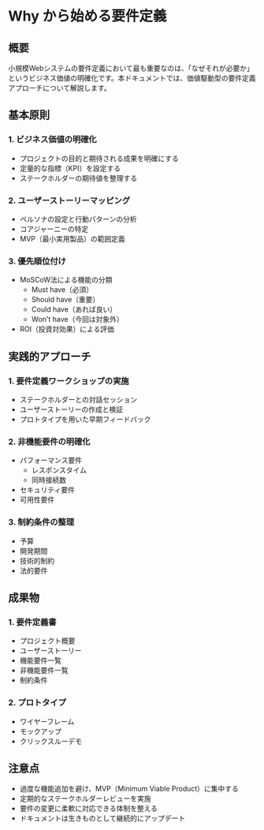 # Why から始める要件定義

## 概要
小規模Webシステムの要件定義において最も重要なのは、「なぜそれが必要か」というビジネス価値の明確化です。本ドキュメントでは、価値駆動型の要件定義アプローチについて解説します。

## 基本原則

### 1. ビジネス価値の明確化
- プロジェクトの目的と期待される成果を明確にする
- 定量的な指標（KPI）を設定する
- ステークホルダーの期待値を整理する

### 2. ユーザーストーリーマッピング
- ペルソナの設定と行動パターンの分析
- コアジャーニーの特定
- MVP（最小実用製品）の範囲定義

### 3. 優先順位付け
- MoSCoW法による機能の分類
  - Must have（必須）
  - Should have（重要）
  - Could have（あれば良い）
  - Won't have（今回は対象外）
- ROI（投資対効果）による評価

## 実践的アプローチ

### 1. 要件定義ワークショップの実施
- ステークホルダーとの対話セッション
- ユーザーストーリーの作成と検証
- プロトタイプを用いた早期フィードバック

### 2. 非機能要件の明確化
- パフォーマンス要件
  - レスポンスタイム
  - 同時接続数
- セキュリティ要件
- 可用性要件

### 3. 制約条件の整理
- 予算
- 開発期間
- 技術的制約
- 法的要件

## 成果物

### 1. 要件定義書
- プロジェクト概要
- ユーザーストーリー
- 機能要件一覧
- 非機能要件一覧
- 制約条件

### 2. プロトタイプ
- ワイヤーフレーム
- モックアップ
- クリックスルーデモ

## 注意点
- 過度な機能追加を避け、MVP（Minimum Viable Product）に集中する
- 定期的なステークホルダーレビューを実施
- 要件の変更に柔軟に対応できる体制を整える
- ドキュメントは生きものとして継続的にアップデート
